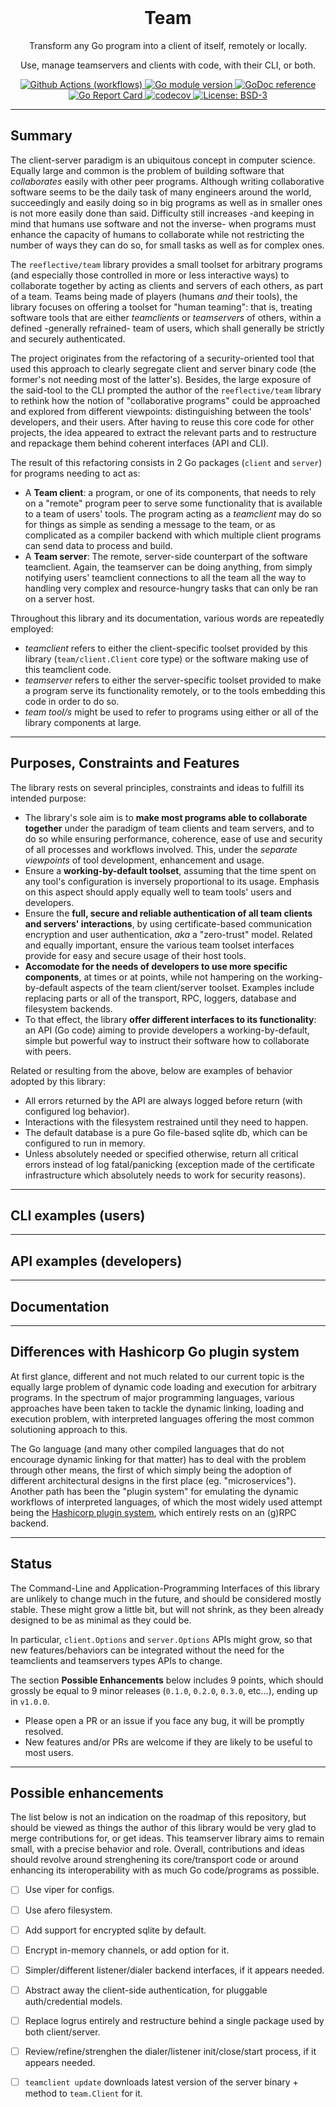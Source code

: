 
<div align="center">
  <br> <h1> Team </h1>

  <p>  Transform any Go program into a client of itself, remotely or locally.  </p>
  <p>  Use, manage teamservers and clients with code, with their CLI, or both.  </p>
</div>


<!-- Badges -->
<!-- Assuming the majority of them being written in Go, most of the badges below -->
<!-- Replace the repo name: :%s/reeflective\/template/reeflective\/repo/g -->

<p align="center">
  <a href="https://github.com/reeflective/team/actions/workflows/go.yml">
    <img src="https://github.com/reeflective/team/actions/workflows/go.yml/badge.svg?branch=main"
      alt="Github Actions (workflows)" />
  </a>

  <a href="https://github.com/reeflective/team">
    <img src="https://img.shields.io/github/go-mod/go-version/reeflective/team.svg"
      alt="Go module version" />
  </a>

  <a href="https://pkg.go.dev/github.com/reeflective/team">
    <img src="https://img.shields.io/badge/godoc-reference-blue.svg"
      alt="GoDoc reference" />
  </a>

  <a href="https://goreportcard.com/report/github.com/reeflective/team">
    <img src="https://goreportcard.com/badge/github.com/reeflective/team"
      alt="Go Report Card" />
  </a>

  <a href="https://codecov.io/gh/reeflective/team">
    <img src="https://codecov.io/gh/reeflective/team/branch/main/graph/badge.svg"
      alt="codecov" />
  </a>

  <a href="https://opensource.org/licenses/BSD-3-Clause">
    <img src="https://img.shields.io/badge/License-BSD_3--Clause-blue.svg"
      alt="License: BSD-3" />
  </a>
</p>


-----
## Summary

The client-server paradigm is an ubiquitous concept in computer science. Equally large and common is
the problem of building software that _collaborates_ easily with other peer programs. Although
writing collaborative software seems to be the daily task of many engineers around the world,
succeedingly and easily doing so in big programs as well as in smaller ones is not more easily done
than said. Difficulty still increases -and keeping in mind that humans use software and not the
inverse- when programs must enhance the capacity of humans to collaborate while not restricting the
number of ways they can do so, for small tasks as well as for complex ones.

The `reeflective/team` library provides a small toolset for arbitrary programs (and especially those
controlled in more or less interactive ways) to collaborate together by acting as clients and
servers of each others, as part of a team. Teams being made of players (humans _and_ their tools),
the library focuses on offering a toolset for "human teaming": that is, treating software tools that
are either _teamclients_ or _teamservers_ of others, within a defined -generally refrained- team of
users, which shall generally be strictly and securely authenticated.

The project originates from the refactoring of a security-oriented tool that used this approach to
clearly segregate client and server binary code (the former's not needing most of the latter's).
Besides, the large exposure of the said-tool to the CLI prompted the author of the
`reeflective/team` library to rethink how the notion of "collaborative programs" could be approached
and explored from different viewpoints: distinguishing between the tools' developers, and their
users. After having to reuse this core code for other projects, the idea appeared to extract the
relevant parts and to restructure and repackage them behind coherent interfaces (API and CLI).

The result of this refactoring consists in 2 Go packages (`client` and `server`) for programs needing to
act as:
- A **Team client**: a program, or one of its components, that needs to rely on a "remote" program peer
  to serve some functionality that is available to a team of users' tools. The program acting as a
  _teamclient_ may do so for things as simple as sending a message to the team, or as complicated as a
  compiler backend with which multiple client programs can send data to process and build.
- A **Team server**: The remote, server-side counterpart of the software teamclient. Again, the
  teamserver can be doing anything, from simply notifying users' teamclient connections to all the team
  all the way to handling very complex and resource-hungry tasks that can only be ran on a server host.

Throughout this library and its documentation, various words are repeatedly employed:
- _teamclient_ refers to either the client-specific toolset provided by this library
  (`team/client.Client` core type) or the software making use of this teamclient code.
- _teamserver_ refers to either the server-specific toolset provided to make a program serve its
  functionality remotely, or to the tools embedding this code in order to do so.
- _team tool/s_ might be used to refer to programs using either or all of the library components at
  large.

-----
## Purposes, Constraints and Features

The library rests on several principles, constraints and ideas to fulfill its intended purpose:
- The library's sole aim is to **make most programs able to collaborate together** under the
  paradigm of team clients and team servers, and to do so while ensuring performance, coherence,
  ease of use and security of all processes and workflows involved. This, under the _separate
  viewpoints_ of tool development, enhancement and usage.
- Ensure a **working-by-default toolset**, assuming that the time spent on any tool's configuration
  is inversely proportional to its usage. Emphasis on this aspect should apply equally well to team
  tools' users and developers.
- Ensure the **full, secure and reliable authentication of all team clients and servers'
  interactions**, by using certificate-based communication encryption and user authentication, _aka_
  a "zero-trust" model. Related and equally important, ensure the various team toolset interfaces
  provide for easy and secure usage of their host tools.
- **Accomodate for the needs of developers to use more specific components**, at times or at points,
  while not hampering on the working-by-default aspects of the team client/server toolset. Examples
  include replacing parts or all of the transport, RPC, loggers, database and filesystem
  backends.
- To that effect, the library **offer different interfaces to its functionality**: an API (Go code)
  aiming to provide developers a working-by-default, simple but powerful way to instruct their
  software how to collaborate with peers.

Related or resulting from the above, below are examples of behavior adopted by this library:
- All errors returned by the API are always logged before return (with configured log behavior).
- Interactions with the filesystem restrained until they need to happen.
- The default database is a pure Go file-based sqlite db, which can be configured to run in memory.
- Unless absolutely needed or specified otherwise, return all critical errors instead of log
  fatal/panicking (exception made of the certificate infrastructure which absolutely needs to work
  for security reasons).

-----
## CLI examples (users)

-----
## API examples (developers)

-----
## Documentation

-----
## Differences with Hashicorp Go plugin system

At first glance, different and not much related to our current topic is the equally large problem of
dynamic code loading and execution for arbitrary programs. In the spectrum of major programming
languages, various approaches have been taken to tackle the dynamic linking, loading and execution
problem, with interpreted languages offering the most common solutioning approach to this.

The Go language (and many other compiled languages that do not encourage dynamic linking for that
matter) has to deal with the problem through other means, the first of which simply being the
adoption of different architectural designs in the first place (eg. "microservices"). Another path
has been the "plugin system" for emulating the dynamic workflows of interpreted languages, of which
the most widely used attempt being the [Hashicorp plugin
system](https://github.com/hashicorp/go-plugin), which entirely rests on an (g)RPC backend.


-----
## Status

The Command-Line and Application-Programming Interfaces of this library are unlikely to change
much in the future, and should be considered mostly stable. These might grow a little bit, but
will not shrink, as they been already designed to be as minimal as they could be.

In particular, `client.Options` and `server.Options` APIs might grow, so that new features/behaviors
can be integrated without the need for the teamclients and teamservers types APIs to change.

The section **Possible Enhancements** below includes 9 points, which should grossly be equal
to 9 minor releases (`0.1.0`, `0.2.0`, `0.3.0`, etc...), ending up in `v1.0.0`.

- Please open a PR or an issue if you face any bug, it will be promptly resolved.
- New features and/or PRs are welcome if they are likely to be useful to most users.

-----
## Possible enhancements

The list below is not an indication on the roadmap of this repository, but should be viewed as
things the author of this library would be very glad to merge contributions for, or get ideas. 
This teamserver library aims to remain small, with a precise behavior and role.
Overall, contributions and ideas should revolve around strenghening its core/transport code
or around enhancing its interoperability with as much Go code/programs as possible.

- [ ] Use viper for configs.
- [ ] Use afero filesystem.
- [ ] Add support for encrypted sqlite by default.
- [ ] Encrypt in-memory channels, or add option for it.
- [ ] Simpler/different listener/dialer backend interfaces, if it appears needed.
- [ ] Abstract away the client-side authentication, for pluggable auth/credential models.
- [ ] Replace logrus entirely and restructure behind a single package used by both client/server.
- [ ] Review/refine/strenghen the dialer/listener init/close/start process, if it appears needed.
- [ ] `teamclient update` downloads latest version of the server binary + method to `team.Client` for it.

